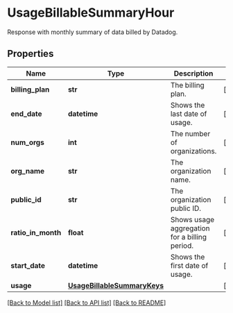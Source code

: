 # UsageBillableSummaryHour

Response with monthly summary of data billed by Datadog.

## Properties

| Name               | Type                                                        | Description                                   | Notes      |
| ------------------ | ----------------------------------------------------------- | --------------------------------------------- | ---------- |
| **billing_plan**   | **str**                                                     | The billing plan.                             | [optional] |
| **end_date**       | **datetime**                                                | Shows the last date of usage.                 | [optional] |
| **num_orgs**       | **int**                                                     | The number of organizations.                  | [optional] |
| **org_name**       | **str**                                                     | The organization name.                        | [optional] |
| **public_id**      | **str**                                                     | The organization public ID.                   | [optional] |
| **ratio_in_month** | **float**                                                   | Shows usage aggregation for a billing period. | [optional] |
| **start_date**     | **datetime**                                                | Shows the first date of usage.                | [optional] |
| **usage**          | [**UsageBillableSummaryKeys**](UsageBillableSummaryKeys.md) |                                               | [optional] |

[[Back to Model list]](README.md#documentation-for-models) [[Back to API list]](README.md#documentation-for-api-endpoints) [[Back to README]](README.md)
